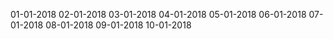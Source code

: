 01-01-2018
02-01-2018
03-01-2018
04-01-2018
05-01-2018
06-01-2018
07-01-2018
08-01-2018
09-01-2018
10-01-2018